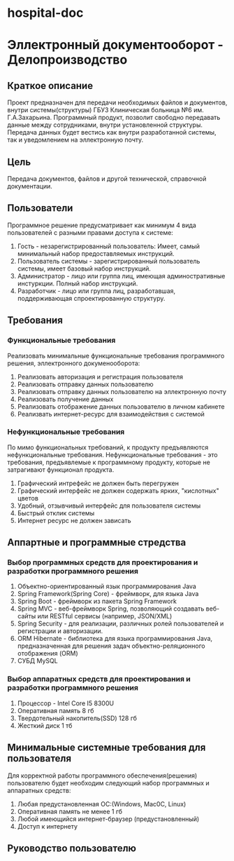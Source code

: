 # hospital-doc
# Эллектронный документооборот - Делопроизводство
## Краткое описание
Проект предназначен для передачи необходимых файлов и документов, внутри системы(структуры) ГБУЗ Клиническая больница №6 им. Г.А.Захарьина.
Программный продукт, позволит свободно передавать данные между сотрудниками, внутри установленной структуры. 
Передача данных будет вестись как внутри разработанной системы, так и уведомлением на эллектронную почту.
## Цель
Передача документов, файлов и другой технической, справочной документации.
## Пользователи
Программное решение предусматривает как минимум 4 вида пользователей с разными правами доступа к системе:
1. Гость - незарегистрированный пользователь:
Имеет, самый минимальный набор предоставляемых инструкций.
2. Пользователь системы - зарегистрированный пользователь системы, имеет базовый набор инструкций.
3. Администратор - лицо или группа лиц, имеющая админостративные инстуркции. Полный набор инструкций.
4. Разработчик - лицо или группа лиц, разработавшая, поддерживающая спроектированную структуру.
## Требования
### Функциональные требования
Реализовать минимальные функциональные требования программного решения, эллектронного докуменооборота:
1. Реализовать авторизация и регистрация пользователя
2. Реализовать отправку данных пользователю
3. Реализовать отправку данных пользователю на эллектронную почту
4. Реализовать получение данных
5. Реализовать отображение данных пользователю в личном кабинете
6. Реализвать интернет-ресурс для взаимодействия с системой
### Нефункциональные требования
По мимо функциональных требований, к продукту предъявляются нефункциональные требования. Нефункциональные требования - это требования, предъявлемые к программному продукту, которые не затрагивают функционал продукта.
1. Графический интрефейс не должен быть перегружен
2. Графический интерфейс не должен содержать ярких, "кислотных" цветов
3. Удобный, отзывчивый интерфейс для пользователя системы
4. Быстрый отклик системы
5. Интернет ресурс не должен зависать
## Аппартные и программные стредства
### Выбор программных средств для проектирования и разработки программного решения
1. Объектно-ориентированный язык программирования Java
2. Spring Framework(Spring Core) - фреймворк, для языка Java
3. Spring Boot - фреймворк из пакета Spring Framework
4. Spring MVC - веб-фреймворк Spring, позволяющий создавать веб-сайты или RESTful сервисы (например, JSON/XML)
5. Spring Security - для реализации, различных ролей пользователей и регистрации и авторизации.
6. ORM Hibernate - библиотека для языка программирования Java, предназначенная для решения задач объектно-реляционного отображения (ORM)
7. СУБД MySQL
### Выбор аппаратных средств для проектирования и разработки программного решения
1. Процессор - Intel Core I5 8300U
2. Оперативная память 8 гб
3. Твердотельный накопитель(SSD) 128 гб
4. Жесткий диск 1 тб
## Минимальные системные требования для пользователя
Для корректной работы программного обеспечения(решения) пользователю будет необходим следующий набор программных и аппаратных средств:
1. Любая предустановленная ОС:(Windows, Mac0C, Linux)
2. Оперативная память не менее 1 гб
3. Любой имеющийся интернет-браузер (предустановленный)
4. Доступ к интернету
## Руководство пользователю
